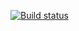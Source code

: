 [![Build status](https://ci.appveyor.com/api/projects/status/uiuc4w2958i91jsb?svg=true)](https://ci.appveyor.com/project/keereal1/for-in)